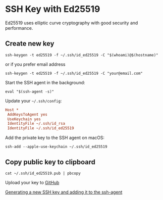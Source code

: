 # SSH Key with Ed25519

Ed25519 uses elliptic curve cryptography with good security and performance.

## Create new key

```shell
ssh-keygen -t ed25519 -f ~/.ssh/id_ed25519 -C "$(whoami)@$(hostname)"
```

or if you prefer email address

```shell
ssh-keygen -t ed25519 -f ~/.ssh/id_ed25519 -C "your@email.com"
```

Start the SSH agent in the background:

```shell
eval "$(ssh-agent -s)"
```

Update your  `~/.ssh/config`:

```ini
Host *
 AddKeysToAgent yes
 UseKeychain yes
 IdentityFile ~/.ssh/id_rsa
 IdentityFile ~/.ssh/id_ed25519
```

Add the private key to the SSH agent on macOS:

```shell
ssh-add --apple-use-keychain ~/.ssh/id_ed25519
```

## Copy public key to clipboard

```shell
cat ~/.ssh/id_ed25519.pub | pbcopy
```

Upload your key to [GitHub](https://github.com/settings/keys)

[Generating a new SSH key and adding it to the ssh-agent](https://docs.github.com/en/authentication/connecting-to-github-with-ssh/generating-a-new-ssh-key-and-adding-it-to-the-ssh-agent)